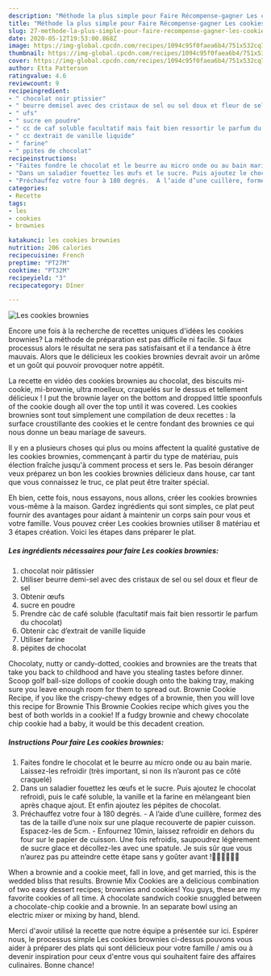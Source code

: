 ```yaml
---
description: "Méthode la plus simple pour Faire Récompense-gagner Les cookies brownies"
title: "Méthode la plus simple pour Faire Récompense-gagner Les cookies brownies"
slug: 27-methode-la-plus-simple-pour-faire-recompense-gagner-les-cookies-brownies
date: 2020-05-12T19:53:00.868Z
image: https://img-global.cpcdn.com/recipes/1094c95f0faea6b4/751x532cq70/les-cookies-brownies-photo-principale-de-la-recette.jpg
thumbnail: https://img-global.cpcdn.com/recipes/1094c95f0faea6b4/751x532cq70/les-cookies-brownies-photo-principale-de-la-recette.jpg
cover: https://img-global.cpcdn.com/recipes/1094c95f0faea6b4/751x532cq70/les-cookies-brownies-photo-principale-de-la-recette.jpg
author: Etta Patterson
ratingvalue: 4.6
reviewcount: 9
recipeingredient:
- " chocolat noir ptissier"
- " beurre demisel avec des cristaux de sel ou sel doux et fleur de sel"
- " ufs"
- " sucre en poudre"
- " cc de caf soluble facultatif mais fait bien ressortir le parfum du chocolat"
- " cc dextrait de vanille liquide"
- " farine"
- " ppites de chocolat"
recipeinstructions:
- "Faites fondre le chocolat et le beurre au micro onde ou au bain marie. Laissez-les refroidir (très important, si non ils n’auront pas ce côté craquelé)"
- "Dans un saladier fouettez les œufs et le sucre. Puis ajoutez le chocolat refroidi, puis le café soluble, la vanille et la farine en mélangeant bien après chaque ajout. Et enfin ajoutez les pépites de chocolat."
- "Préchauffez votre four à 180 degrés.  A l’aide d’une cuillère, formez des tas de la taille d’une noix sur une plaque recouverte de papier cuisson. Espacez-les de 5cm.  Enfournez 10min, laissez refroidir en dehors du four sur le papier de cuisson. Une fois refroidis, saupoudrez légèrement de sucre glace et décollez-les avec une spatule. Je suis sûr que vous n’aurez pas pu atteindre cette étape sans y goûter avant !🤤🤤🤤🤣🤣🤣"
categories:
- Recette
tags:
- les
- cookies
- brownies

katakunci: les cookies brownies 
nutrition: 206 calories
recipecuisine: French
preptime: "PT27M"
cooktime: "PT32M"
recipeyield: "3"
recipecategory: Dîner

---
```



![Les cookies brownies](https://img-global.cpcdn.com/recipes/1094c95f0faea6b4/751x532cq70/les-cookies-brownies-photo-principale-de-la-recette.jpg)

Encore une fois à la recherche de recettes uniques d'idées les cookies brownies? La méthode de préparation est pas difficile ni facile. Si faux processus alors le résultat ne sera pas satisfaisant et il a tendance à être mauvais. Alors que le délicieux les cookies brownies devrait avoir un arôme et un goût qui pouvoir provoquer notre appétit.

La recette en vidéo des cookies brownies au chocolat, des biscuits mi-cookie, mi-brownie, ultra moelleux, craquelés sur le dessus et tellement délicieux ! I put the brownie layer on the bottom and dropped little spoonfuls of the cookie dough all over the top until it was covered. Les cookies brownies sont tout simplement une compilation de deux recettes : la surface croustillante des cookies et le centre fondant des brownies ce qui nous donne un beau mariage de saveurs.

Il y en a plusieurs choses qui plus ou moins affectent la qualité gustative de les cookies brownies, commençant à partir du type de matériau, puis élection fraîche jusqu'à comment process et sers le. Pas besoin déranger veux préparez un bon les cookies brownies délicieux dans house, car tant que vous connaissez le truc, ce plat peut être traiter spécial.


Eh bien, cette fois, nous essayons, nous allons, créer les cookies brownies vous-même à la maison. Gardez ingrédients qui sont simples, ce plat peut fournir des avantages pour aidant à maintenir un corps sain pour vous et votre famille. Vous pouvez créer Les cookies brownies utiliser 8 matériau et 3 étapes création. Voici les étapes dans préparer le plat.

<!--inarticleads1-->

##### Les ingrédients nécessaires pour faire Les cookies brownies:

1.   chocolat noir pâtissier
1. Utiliser  beurre demi-sel avec des cristaux de sel ou sel doux et fleur de sel
1. Obtenir  œufs
1.   sucre en poudre
1. Prendre  càc de café soluble (facultatif mais fait bien ressortir le parfum du chocolat)
1. Obtenir  càc d’extrait de vanille liquide
1. Utiliser  farine
1.   pépites de chocolat


Chocolaty, nutty or candy-dotted, cookies and brownies are the treats that take you back to childhood and have you stealing tastes before dinner. Scoop golf ball-size dollops of cookie dough onto the baking tray, making sure you leave enough room for them to spread out. Brownie Cookie Recipe, if you like the crispy-chewy edges of a brownie, then you will love this recipe for Brownie This Brownie Cookies recipe which gives you the best of both worlds in a cookie! If a fudgy brownie and chewy chocolate chip cookie had a baby, it would be this decadent creation. 

<!--inarticleads2-->

##### Instructions Pour faire Les cookies brownies:

1. Faites fondre le chocolat et le beurre au micro onde ou au bain marie. Laissez-les refroidir (très important, si non ils n’auront pas ce côté craquelé)
1. Dans un saladier fouettez les œufs et le sucre. Puis ajoutez le chocolat refroidi, puis le café soluble, la vanille et la farine en mélangeant bien après chaque ajout. Et enfin ajoutez les pépites de chocolat.
1. Préchauffez votre four à 180 degrés.  - A l’aide d’une cuillère, formez des tas de la taille d’une noix sur une plaque recouverte de papier cuisson. Espacez-les de 5cm.  - Enfournez 10min, laissez refroidir en dehors du four sur le papier de cuisson. Une fois refroidis, saupoudrez légèrement de sucre glace et décollez-les avec une spatule. Je suis sûr que vous n’aurez pas pu atteindre cette étape sans y goûter avant !🤤🤤🤤🤣🤣🤣


When a brownie and a cookie meet, fall in love, and get married, this is the wedded bliss that results. Brownie Mix Cookies are a delicious combination of two easy dessert recipes; brownies and cookies! You guys, these are my favorite cookies of all time. A chocolate sandwich cookie snuggled between a chocolate-chip cookie and a brownie. In an separate bowl using an electric mixer or mixing by hand, blend. 


Merci d'avoir utilisé la recette que notre équipe a présentée sur ici. Espérer nous, le processus simple Les cookies brownies ci-dessus pouvons vous aider à préparer des plats qui sont délicieux pour votre famille / amis ou à devenir inspiration pour ceux d'entre vous qui souhaitent faire des affaires culinaires. Bonne chance!
